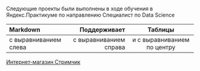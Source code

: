 Следующие проекты были выполнены в ходе обучения в Яндекс.Практикуме по направлению Специалист по Data Science


| Markdown | Поддерживает | Таблицы |
| :-------------------- | ---------------------: |:---------------------------:|
| с выравниванием слева | с выравниванием справа | и с выравниванием по центру |

[Интернет-магазин Стримчик](https://github.com/AntonAkhmonen/Student-projects/tree/main/Videogames%20online%20store)
